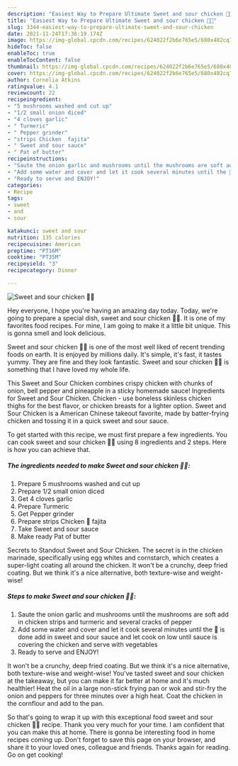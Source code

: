 ```yaml
---
description: "Easiest Way to Prepare Ultimate Sweet and sour chicken 🐔🍗"
title: "Easiest Way to Prepare Ultimate Sweet and sour chicken 🐔🍗"
slug: 3344-easiest-way-to-prepare-ultimate-sweet-and-sour-chicken
date: 2021-11-24T17:36:19.174Z
image: https://img-global.cpcdn.com/recipes/624022f2b6e765e5/680x482cq70/sweet-and-sour-chicken-recipe-main-photo.jpg
hideToc: false
enableToc: true
enableTocContent: false
thumbnail: https://img-global.cpcdn.com/recipes/624022f2b6e765e5/680x482cq70/sweet-and-sour-chicken-recipe-main-photo.jpg
cover: https://img-global.cpcdn.com/recipes/624022f2b6e765e5/680x482cq70/sweet-and-sour-chicken-recipe-main-photo.jpg
author: Cornelia Atkins
ratingvalue: 4.1
reviewcount: 22
recipeingredient:
- "5 mushrooms washed and cut up"
- "1/2 small onion diced"
- "4 cloves garlic"
- " Turmeric"
- " Pepper grinder"
- "strips Chicken  fajita"
- " Sweet and sour sauce"
- " Pat of butter"
recipeinstructions:
- "Saute the onion garlic and mushrooms until the mushrooms are soft add in chicken strips and turmeric and several cracks of pepper"
- "Add some water and cover and let it cook several minutes until the 🐔 is done add in sweet and sour sauce and let cook on low until sauce is covering the chicken and serve with vegetables"
- "Ready to serve and ENJOY!"
categories:
- Recipe
tags:
- sweet
- and
- sour

katakunci: sweet and sour 
nutrition: 135 calories
recipecuisine: American
preptime: "PT16M"
cooktime: "PT35M"
recipeyield: "3"
recipecategory: Dinner

---
```



![Sweet and sour chicken 🐔🍗](https://img-global.cpcdn.com/recipes/624022f2b6e765e5/680x482cq70/sweet-and-sour-chicken-recipe-main-photo.jpg)

Hey everyone, I hope you're having an amazing day today. Today, we're going to prepare a special dish, sweet and sour chicken 🐔🍗. It is one of my favorites food recipes. For mine, I am going to make it a little bit unique. This is gonna smell and look delicious.

Sweet and sour chicken 🐔🍗 is one of the most well liked of recent trending foods on earth. It is enjoyed by millions daily. It's simple, it's fast, it tastes yummy. They are fine and they look fantastic. Sweet and sour chicken 🐔🍗 is something that I have loved my whole life.

This Sweet and Sour Chicken combines crispy chicken with chunks of onion, bell pepper and pineapple in a sticky homemade sauce! Ingredients for Sweet and Sour Chicken. Chicken - use boneless skinless chicken thighs for the best flavor, or chicken breasts for a lighter option. Sweet and Sour Chicken is a American Chinese takeout favorite, made by batter-frying chicken and tossing it in a quick sweet and sour sauce.


To get started with this recipe, we must first prepare a few ingredients. You can cook sweet and sour chicken 🐔🍗 using 8 ingredients and 2 steps. Here is how you can achieve that.

<!--inarticleads1-->

##### The ingredients needed to make Sweet and sour chicken 🐔🍗:

1. Prepare 5 mushrooms washed and cut up
1. Prepare 1/2 small onion diced
1. Get 4 cloves garlic
1. Prepare  Turmeric
1. Get  Pepper grinder
1. Prepare strips Chicken 🍗 fajita
1. Take  Sweet and sour sauce
1. Make ready  Pat of butter


Secrets to Standout Sweet and Sour Chicken. The secret is in the chicken marinade, specifically using egg whites and cornstarch, which creates a super-light coating all around the chicken. It won&#39;t be a crunchy, deep fried coating. But we think it&#39;s a nice alternative, both texture-wise and weight-wise! 

<!--inarticleads2-->

##### Steps to make Sweet and sour chicken 🐔🍗:

1. Saute the onion garlic and mushrooms until the mushrooms are soft add in chicken strips and turmeric and several cracks of pepper
1. Add some water and cover and let it cook several minutes until the 🐔 is done add in sweet and sour sauce and let cook on low until sauce is covering the chicken and serve with vegetables
1. Ready to serve and ENJOY!

It won&#39;t be a crunchy, deep fried coating. But we think it&#39;s a nice alternative, both texture-wise and weight-wise! You&#39;ve tasted sweet and sour chicken at the takeaway, but you can make it far better at home and it&#39;s much healthier! Heat the oil in a large non-stick frying pan or wok and stir-fry the onion and peppers for three minutes over a high heat. Coat the chicken in the cornflour and add to the pan. 

So that's going to wrap it up with this exceptional food sweet and sour chicken 🐔🍗 recipe. Thank you very much for your time. I am confident that you can make this at home. There is gonna be interesting food in home recipes coming up. Don't forget to save this page on your browser, and share it to your loved ones, colleague and friends. Thanks again for reading. Go on get cooking!
